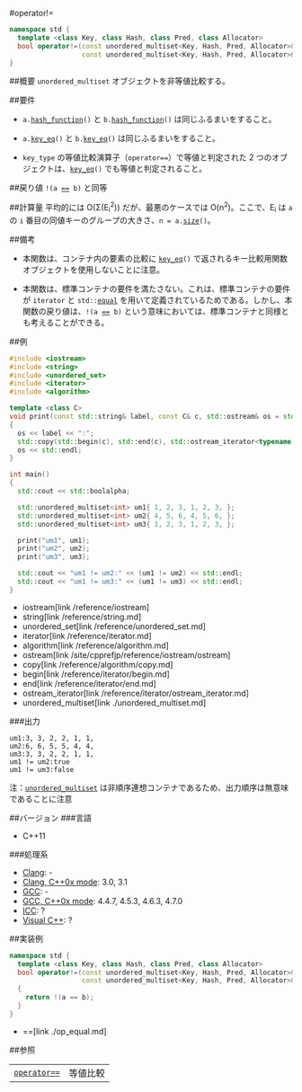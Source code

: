 #operator!=
```cpp
namespace std {
  template <class Key, class Hash, class Pred, class Allocator>
  bool operator!=(const unordered_multiset<Key, Hash, Pred, Allocator>& a,
                  const unordered_multiset<Key, Hash, Pred, Allocator>& b);
}
```

##概要
`unordered_multiset` オブジェクトを非等値比較する。


##要件
- `a.`[`hash_function`](./hash_function.md)`()` と `b.`[`hash_function`](./hash_function.md)`()` は同じふるまいをすること。

- `a.`[`key_eq`](./key_eq.md)`()` と `b.`[`key_eq`](./key_eq.md)`()` は同じふるまいをすること。

- `key_type` の等値比較演算子（`operator==`）で等値と判定された 2 つのオブジェクトは、[`key_eq`](./key_eq.md)`()` でも等値と判定されること。


##戻り値
`!(a `[`==`](./op_equal.md)` b)` と同等


##計算量
平均的には O(Σ(E<sub>i</sub><sup>2</sup>)) だが、最悪のケースでは O(n<sup>2</sup>)。ここで、E<sub>i</sub> は `a` の `i` 番目の同値キーのグループの大きさ、`n = a.`[`size`](./size.md)`()`。


##備考
- 本関数は、コンテナ内の要素の比較に [`key_eq`](./key_eq.md)`()` で返されるキー比較用関数オブジェクトを使用しないことに注意。

- 本関数は、標準コンテナの要件を満たさない。これは、標準コンテナの要件が `iterator` と `std::`[`equal`](/reference/algorithm/equal.md) を用いて定義されているためである。しかし、本関数の戻り値は、`!(a `[`==`](./op_equal.md)` b)` という意味においては、標準コンテナと同様とも考えることができる。


##例
```cpp
#include <iostream>
#include <string>
#include <unordered_set>
#include <iterator>
#include <algorithm>

template <class C>
void print(const std::string& label, const C& c, std::ostream& os = std::cout)
{
  os << label << ":";
  std::copy(std::begin(c), std::end(c), std::ostream_iterator<typename C::value_type>(os, ", "));
  os << std::endl;
}

int main()
{
  std::cout << std::boolalpha;

  std::unordered_multiset<int> um1{ 1, 2, 3, 1, 2, 3, };
  std::unordered_multiset<int> um2{ 4, 5, 6, 4, 5, 6, };
  std::unordered_multiset<int> um3{ 1, 2, 3, 1, 2, 3, };

  print("um1", um1);
  print("um2", um2);
  print("um3", um3);

  std::cout << "um1 != um2:" << (um1 != um2) << std::endl;
  std::cout << "um1 != um3:" << (um1 != um3) << std::endl;
}
```
* iostream[link /reference/iostream]
* string[link /reference/string.md]
* unordered_set[link /reference/unordered_set.md]
* iterator[link /reference/iterator.md]
* algorithm[link /reference/algorithm.md]
* ostream[link /site/cpprefjp/reference/iostream/ostream]
* copy[link /reference/algorithm/copy.md]
* begin[link /reference/iterator/begin.md]
* end[link /reference/iterator/end.md]
* ostream_iterator[link /reference/iterator/ostream_iterator.md]
* unordered_multiset[link ./unordered_multiset.md]

###出力
```
um1:3, 3, 2, 2, 1, 1,
um2:6, 6, 5, 5, 4, 4,
um3:3, 3, 2, 2, 1, 1,
um1 != um2:true
um1 != um3:false
```

注：[`unordered_multiset`](/reference/unordered_set/unordered_multiset.md) は非順序連想コンテナであるため、出力順序は無意味であることに注意


##バージョン
###言語
- C++11

###処理系
- [Clang](/implementation#clang.md): -
- [Clang, C++0x mode](/implementation#clang.md): 3.0, 3.1
- [GCC](/implementation#gcc.md): -
- [GCC, C++0x mode](/implementation#gcc.md): 4.4.7, 4.5.3, 4.6.3, 4.7.0
- [ICC](/implementation#icc.md): ?
- [Visual C++](/implementation#visual_cpp.md): ?


##実装例
```cpp
namespace std {
  template <class Key, class Hash, class Pred, class Allocator>
  bool operator!=(const unordered_multiset<Key, Hash, Pred, Allocator>& a,
                  const unordered_multiset<Key, Hash, Pred, Allocator>& b)
  {
    return !(a == b);
  }
}
```
* ==[link ./op_equal.md]

##参照


| | |
|----------------------------------------------------------------------------------------------------------------------------------------------------|------------|
| [`operator==`](./op_equal.md) |等値比較 |

